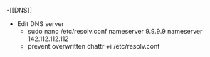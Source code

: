 -[[DNS]]
- Edit DNS server
	- sudo nano /etc/resolv.conf
	  nameserver 9.9.9.9
	  nameserver 142.112.112.112
	- prevent overwritten
	  chattr +i /etc/resolv.conf